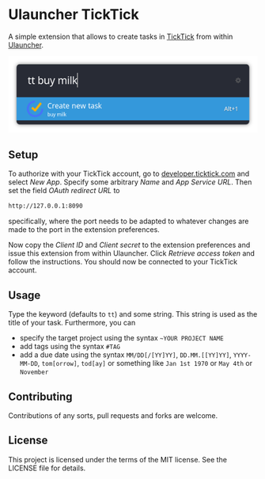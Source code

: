 # Ulauncher TickTick

A simple extension that allows to create tasks in [TickTick](https://www.ticktick.com) from within
[Ulauncher](https://ulauncher.io/).

![ulauncher-ticktick](images/example_ulauncher_ticktick.png)

## Setup

To authorize with your TickTick account, go to [developer.ticktick.com](https://developer.ticktick.com/manage) and
select *New App*. Specify some arbitrary *Name* and *App Service URL*. Then set the field *OAuth redirect URL* to

```txt
http://127.0.0.1:8090
```

specifically, where the port needs to be adapted to whatever changes are made to the port in the extension preferences.

Now copy the *Client ID* and *Client secret* to the extension preferences and issue this extension from within
Ulauncher. Click *Retrieve access token* and follow the instructions. You should now be connected to your TickTick
account.

## Usage

Type the keyword (defaults to `tt`) and some string. This string is used as the title of your task. Furthermore, you
can

- specify the target project using the syntax `~YOUR PROJECT NAME`
- add tags using the syntax `#TAG`
- add a due date using the syntax `MM/DD[/[YY]YY]`, `DD.MM.[[YY]YY]`, `YYYY-MM-DD`, `tom[orrow]`, `tod[ay]` or
  something like `Jan 1st 1970` or `May 4th` or `November`

## Contributing

Contributions of any sorts, pull requests and forks are welcome.

## License

This project is licensed under the terms of the MIT license. See the LICENSE file for details.
